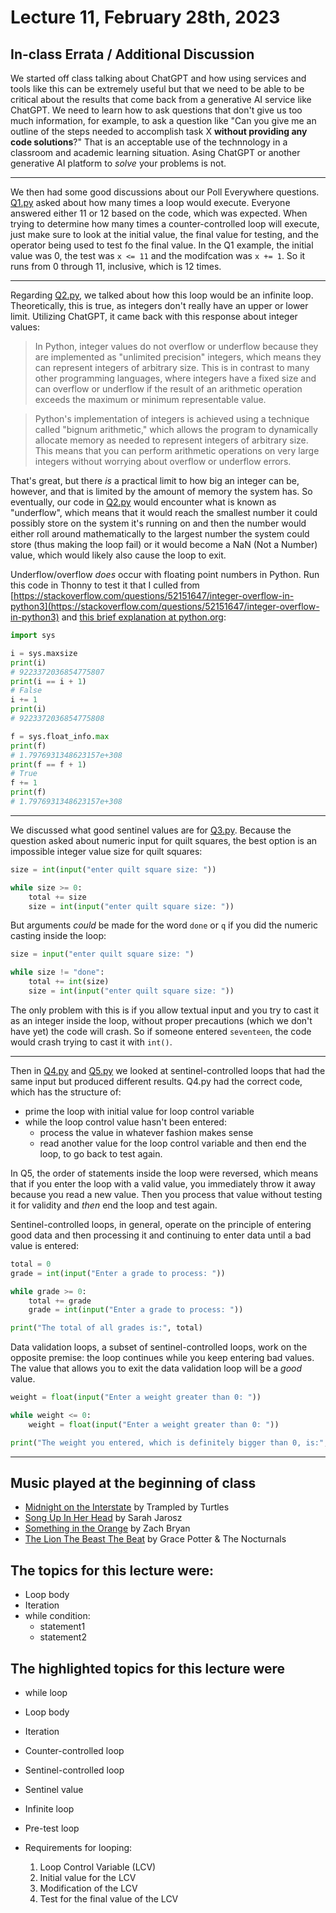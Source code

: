 # Lecture 11, February 28th, 2023

## In-class Errata / Additional Discussion


We started off class talking about ChatGPT and how using services and tools like this can be extremely useful but that we need to be able to be critical about the results that come back from a generative AI service like ChatGPT.  We need to learn how to ask questions that don't give us too much information, for example, to ask a question like "Can you give me an outline of the steps needed to accomplish task X **without providing any code solutions**?"  That is an acceptable use of the technnology in a classroom and academic learning situation. Asing ChatGPT or another generative AI platform to _solve_ your problems is not. 

---

We then had some good discussions about our Poll Everywhere questions.  [Q1.py](Q1.py) asked about how many times a loop would execute. Everyone answered either 11 or 12 based on the code, which was expected. When trying to determine how many times a counter-controlled loop will execute, just make sure to look at the initial value, the final value for testing, and the operator being used to test fo the final value.  In the Q1 example, the initial value was 0, the test was `x <= 11` and the modifcation was `x += 1`.  So it runs from 0 through 11, inclusive, which is 12 times.

----

Regarding [Q2.py](Q2.py), we talked about how this loop would be an infinite loop.  Theoretically, this is true, as integers don't really have an upper or lower limit.  Utilizing ChatGPT, it came back with this response about integer values:

> In Python, integer values do not overflow or underflow because they are implemented as "unlimited precision" integers, which means they can represent integers of arbitrary size. This is in contrast to many other programming languages, where integers have a fixed size and can overflow or underflow if the result of an arithmetic operation exceeds the maximum or minimum representable value.

> Python's implementation of integers is achieved using a technique called "bignum arithmetic," which allows the program to dynamically allocate memory as needed to represent integers of arbitrary size. This means that you can perform arithmetic operations on very large integers without worrying about overflow or underflow errors.

That's great, but there *is* a practical limit to how big an integer can be, however, and that is limited by the amount of memory the system has. So eventually, our code in [Q2.py](Q2.py) would encounter what is known as "underflow", which means that it would reach the smallest number it could possibly store on the system it's running on and then the  number would either roll around mathematically to the largest number the system could store (thus making the loop fail) or it would become a NaN (Not a Number) value, which would likely also cause the loop to exit.

Underflow/overflow _does_ occur with floating point numbers in Python.  Run this code in Thonny to test it that I culled from [https://stackoverflow.com/questions/52151647/integer-overflow-in-python3](https://stackoverflow.com/questions/52151647/integer-overflow-in-python3) and [this brief explanation at python.org](https://docs.python.org/3/library/exceptions.html#OverflowError):

```python
import sys

i = sys.maxsize
print(i)
# 9223372036854775807
print(i == i + 1)
# False
i += 1
print(i)
# 9223372036854775808

f = sys.float_info.max
print(f)
# 1.7976931348623157e+308
print(f == f + 1)
# True
f += 1
print(f)
# 1.7976931348623157e+308
```

----

We discussed what good sentinel values are for [Q3.py](Q3.py). Because the question asked about numeric input for quilt squares, the best option is an impossible integer value size for quilt squares:

```python
size = int(input("enter quilt square size: "))

while size >= 0:
    total += size
    size = int(input("enter quilt square size: "))
```

But arguments _could_ be made for the word `done` or `q` if you did the numeric casting inside the loop:

```python
size = input("enter quilt square size: ")

while size != "done":
    total += int(size)
    size = int(input("enter quilt square size: "))
```

The only problem with this is if you allow textual input and you try to cast it as an integer inside the loop, without proper precautions (which we don't have yet) the code will crash.  So if someone entered `seventeen`, the code would crash trying to cast it with `int()`.

-----

Then in [Q4.py](Q4.py) and [Q5.py](Q5.py) we looked at sentinel-controlled loops that had the same input but produced different results. Q4.py had the correct code, which has the structure of:

* prime the loop with initial value for loop control variable
* while the loop control value hasn't been entered:
	* process the value in whatever fashion makes sense
	* read another value for the loop control variable and then end the loop, to go back to test again.

In Q5, the order of statements inside the loop were reversed, which means that if you enter the loop with a valid value, you immediately throw it away because you read a new value. Then you process that value without testing it for validity and _then_ end the loop and test again.

Sentinel-controlled loops, in general, operate on the principle of entering good data and then processing it and continuing to enter data until a bad value is entered:

```python
total = 0
grade = int(input("Enter a grade to process: "))

while grade >= 0:
    total += grade
    grade = int(input("Enter a grade to process: "))

print("The total of all grades is:", total)
```

Data validation loops, a subset of sentinel-controlled loops, work on the opposite premise: the loop continues while you keep entering bad values. The value that allows you to exit the data validation loop will be a _good_ value.

```python
weight = float(input("Enter a weight greater than 0: "))

while weight <= 0:
    weight = float(input("Enter a weight greater than 0: "))

print("The weight you entered, which is definitely bigger than 0, is:", weight) 
```

----

## Music played at the beginning of class

* [Midnight on the Interstate](https://www.youtube.com/watch?v=6_6M_6KStEw) by Trampled by Turtles
* [Song Up In Her Head](https://www.youtube.com/watch?v=kdM89_88cdM) by Sarah Jarosz
* [Something in the Orange](https://www.youtube.com/watch?v=lA8F9sIhGdg) by Zach Bryan
* [The Lion The Beast The Beat](https://www.youtube.com/watch?v=Ov8uT8DTvlw) by Grace Potter & The Nocturnals

## The topics for this lecture were:

* Loop body
* Iteration
* while condition: 
	- statement1
	- statement2

## The highlighted topics for this lecture were

* while loop
* Loop body
* Iteration

* Counter-controlled loop
* Sentinel-controlled loop
* Sentinel value

* Infinite loop
* Pre-test loop

* Requirements for looping:

	1. Loop Control Variable (LCV)
	2. Initial value for the LCV
	3. Modification of the LCV
	4. Test for the final value of the LCV

